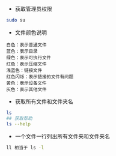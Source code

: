 - 获取管理员权限
```sh
sudo su
```
- 文件颜色说明
```
白色：表示普通文件       
蓝色：表示目录
绿色：表示可执行文件
红色：表示压缩文件
浅蓝色：链接文件
红色闪烁：表示链接的文件有问题
黄色：表示设备文件
灰色：表示其他文件
```
- 获取所有文件和文件夹名
```sh
ls
## 获取帮助
ls --help 
```
- 一个文件一行列出所有文件夹和文件夹名
```sh
ll 相当于 ls -l
```
